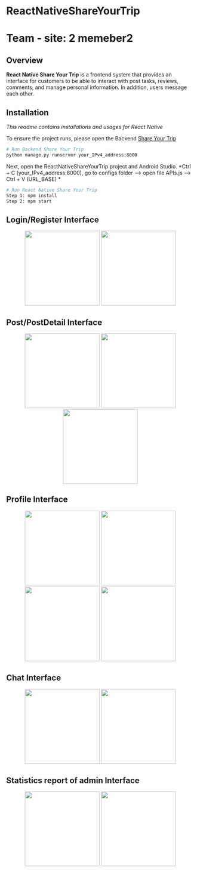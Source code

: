 ﻿# ReactNativeShareYourTrip

# Team - site: 2 memeber2

## Overview

**React Native Share Your Trip** is a frontend system that provides an interface for customers to be able to interact with post tasks, reviews, comments, and manage personal information. In addition, users message each other.

## Installation
*This readme contains installations and usages for React Native*

To ensure the project runs, please open the Backend [Share Your Trip](https://github.com/ThanhVu080803/ShareYourTripDjango)

```bash
# Run Backend Share Your Trip
python manage.py runserver your_IPv4_address:8000
```

Next, open the ReactNativeShareYourTrip project and Android Studio.
*Ctrl + C (your_IPv4_address:8000), go to configs folder --> open file APIs.js --> Ctrl + V (URL_BASE) *

```bash
# Run React Native Share Your Trip
Step 1: npm install
Step 2: npm start
```

## Login/Register Interface
<p align="center">
    <img width="200px" src="./Image/DangKy.png">
    <img width="200px" src="./Image/DangNhap.png">
</p>

## Post/PostDetail Interface
<p align="center">
    <img width="200px" src="./Image/TrangChu.png">
    <img width="200px" src="./Image/ChiTietBaiDang.png">
    <img width="200px" src="./Image/TaoBaiDang.png">
</p>

## Profile Interface
<p align="center">
    <img width="200px" src="./Image/TrangCaNhan.png">
    <img width="200px" src="./Image/TrangCaNhanAdmin.png">
    <img width="200px" src="./Image/XemHoSo.png">
    <img width="200px" src="./Image/CapNhatTT.png">
</p>

## Chat Interface
<p align="center">
    <img width="200px" src="./Image/Chat.png">
    <img width="200px" src="./Image/DanhSachChat.png">
</p>

## Statistics report of admin Interface
<p align="center">
    <img width="200px" src="./Image/ThongKeBaoCao.png">
    <img width="200px" src="./Image/DanhSachBC.png">
</p>
